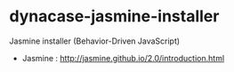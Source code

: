 dynacase-jasmine-installer
==========================

Jasmine installer (Behavior-Driven JavaScript)

* Jasmine : http://jasmine.github.io/2.0/introduction.html 
